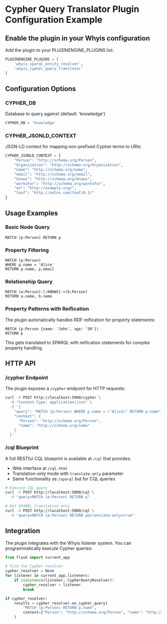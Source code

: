 # Cypher Query Translator Plugin Configuration Example

## Enable the plugin in your Whyis configuration

Add the plugin to your PLUGINENGINE_PLUGINS list:

```python
PLUGINENGINE_PLUGINS = [
    'whyis_sparql_entity_resolver',
    'whyis_cypher_query_translator'
]
```

## Configuration Options

### CYPHER_DB
Database to query against (default: 'knowledge')
```python
CYPHER_DB = 'knowledge'
```

### CYPHER_JSONLD_CONTEXT
JSON-LD context for mapping non-prefixed Cypher terms to URIs:
```python
CYPHER_JSONLD_CONTEXT = {
    "Person": "http://schema.org/Person",
    "Organization": "http://schema.org/Organization", 
    "name": "http://schema.org/name",
    "email": "http://schema.org/email",
    "knows": "http://schema.org/knows",
    "worksFor": "http://schema.org/worksFor",
    "ex": "http://example.org/",
    "foaf": "http://xmlns.com/foaf/0.1/"
}
```

## Usage Examples

### Basic Node Query
```cypher
MATCH (p:Person) RETURN p
```

### Property Filtering
```cypher
MATCH (p:Person) 
WHERE p.name = 'Alice' 
RETURN p.name, p.email
```

### Relationship Query
```cypher
MATCH (a:Person)-[:KNOWS]->(b:Person) 
RETURN a.name, b.name
```

### Property Patterns with Reification
The plugin automatically handles RDF reification for property statements:
```cypher
MATCH (p:Person {name: 'John', age: '30'}) 
RETURN p
```

This gets translated to SPARQL with reification statements for complex property handling.

## HTTP API

### /cypher Endpoint
The plugin exposes a `/cypher` endpoint for HTTP requests:

```bash
curl -X POST http://localhost:5000/cypher \
  -H "Content-Type: application/json" \
  -d '{
    "query": "MATCH (p:Person) WHERE p.name = \"Alice\" RETURN p.name",
    "context": {
      "Person": "http://schema.org/Person",
      "name": "http://schema.org/name"
    }
  }'
```

### /cql Blueprint
A full RESTful CQL blueprint is available at `/cql` that provides:
- Web interface at `/cql.html` 
- Translation-only mode with `translate-only` parameter
- Same functionality as `/sparql` but for CQL queries

```bash
# Execute CQL query
curl -X POST http://localhost:5000/cql \
  -d "query=MATCH (p:Person) RETURN p"

# Get SPARQL translation only
curl -X POST http://localhost:5000/cql \
  -d "query=MATCH (p:Person) RETURN p&translate-only=true"
```

## Integration

The plugin integrates with the Whyis listener system. You can programmatically execute Cypher queries:

```python
from flask import current_app

# Find the Cypher resolver
cypher_resolver = None
for listener in current_app.listeners:
    if isinstance(listener, CypherQueryResolver):
        cypher_resolver = listener
        break

if cypher_resolver:
    results = cypher_resolver.on_cypher_query(
        "MATCH (p:Person) RETURN p.name",
        context={"Person": "http://schema.org/Person", "name": "http://schema.org/name"}
    )
```
